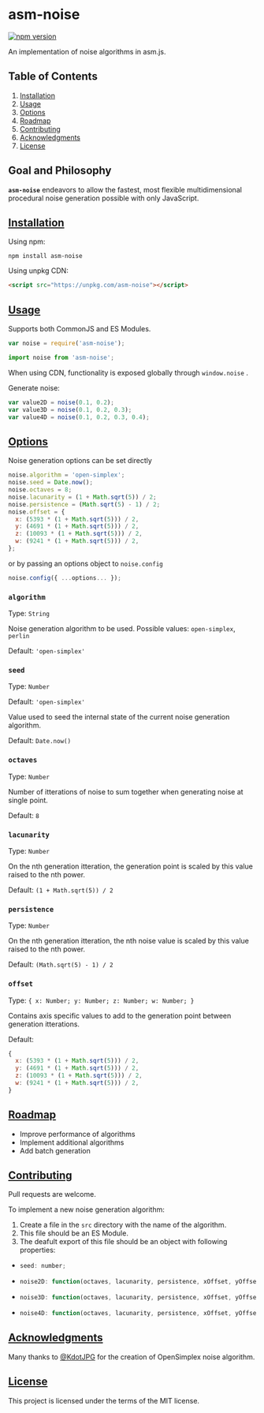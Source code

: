 # asm-noise

[![npm version](https://badge.fury.io/js/asm-noise.svg)](https://badge.fury.io/js/asm-noise)

An implementation of noise algorithms in asm.js.

## Table of Contents

1. [Installation](#installation)
1. [Usage](#usage)
1. [Options](#options)
1. [Roadmap](#roadmap)
1. [Contributing](#contributing)
1. [Acknowledgments](#acknowledgments)
1. [License](#license)

## Goal and Philosophy

**`asm-noise`** endeavors to allow the fastest, most flexible multidimensional procedural noise generation possible with only JavaScript.

## [Installation](#installation)

Using npm:

```shell
npm install asm-noise
```

Using unpkg CDN:

```html
<script src="https://unpkg.com/asm-noise"></script>
```

## [Usage](#usage)

Supports both CommonJS and ES Modules.

```javascript
var noise = require('asm-noise');
```

```javascript
import noise from 'asm-noise';
```

When using CDN, functionality is exposed globally through `window.noise` .

Generate noise:

```javascript
var value2D = noise(0.1, 0.2);
var value3D = noise(0.1, 0.2, 0.3);
var value4D = noise(0.1, 0.2, 0.3, 0.4);
```

## [Options](#options)

Noise generation options can be set directly

```javascript
noise.algorithm = 'open-simplex';
noise.seed = Date.now();
noise.octaves = 8;
noise.lacunarity = (1 + Math.sqrt(5)) / 2;
noise.persistence = (Math.sqrt(5) - 1) / 2;
noise.offset = {
  x: (5393 * (1 + Math.sqrt(5))) / 2,
  y: (4691 * (1 + Math.sqrt(5))) / 2,
  z: (10093 * (1 + Math.sqrt(5))) / 2,
  w: (9241 * (1 + Math.sqrt(5))) / 2,
};
```

or by passing an options object to `noise.config`

```javascript
noise.config({ ...options... });
```

### `algorithm`

Type: `String`

Noise generation algorithm to be used.
Possible values: `open-simplex`, `perlin`

Default: `'open-simplex'`

### `seed`

Type: `Number`

Default: `'open-simplex'`

Value used to seed the internal state of the current noise generation algorithm.

Default: `Date.now()`

### `octaves`

Type: `Number`

Number of itterations of noise to sum together when generating noise at single point.

Default: `8`

### `lacunarity`

Type: `Number`

On the nth generation itteration, the generation point is scaled by this value raised to the nth power.

Default: `(1 + Math.sqrt(5)) / 2`

### `persistence`

Type: `Number`

On the nth generation itteration, the nth noise value is scaled by this value raised to the nth power.

Default: `(Math.sqrt(5) - 1) / 2`

### `offset`

Type: `{ x: Number; y: Number; z: Number; w: Number; }`

Contains axis specific values to add to the generation point between generation itterations.

Default:

```javascript
{
  x: (5393 * (1 + Math.sqrt(5))) / 2,
  y: (4691 * (1 + Math.sqrt(5))) / 2,
  z: (10093 * (1 + Math.sqrt(5))) / 2,
  w: (9241 * (1 + Math.sqrt(5))) / 2,
}
```

## [Roadmap](#roadmap)

- Improve performance of algorithms
- Implement additional algorithms
- Add batch generation

## [Contributing](#contributing)

Pull requests are welcome.

To implement a new noise generation algorithm:

1. Create a file in the `src` directory with the name of the algorithm.
1. This file should be an ES Module.
1. The deafult export of this file should be an object with following properties:

- ```javascript
  seed: number;
  ```
- ```javascript
  noise2D: function(octaves, lacunarity, persistence, xOffset, yOffset, x, y) => number
  ```
- ```javascript
  noise3D: function(octaves, lacunarity, persistence, xOffset, yOffset, zOffset, x, y, z) => number
  ```
- ```javascript
  noise4D: function(octaves, lacunarity, persistence, xOffset, yOffset, zOffset, wOffset, x, y, z, w) => number
  ```

## [Acknowledgments](#acknowledgments)

Many thanks to [@KdotJPG](https://github.com/KdotJPG) for the creation of OpenSimplex noise algorithm.

## [License](#license)

This project is licensed under the terms of the MIT license.
